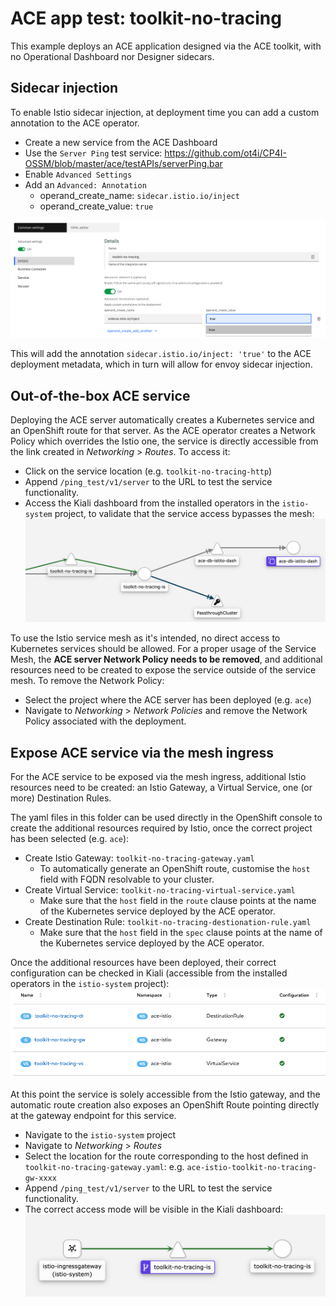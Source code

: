 # ACE app test: toolkit-no-tracing
This example deploys an ACE application designed via the ACE toolkit, with no Operational Dashboard nor Designer sidecars.

## Sidecar injection
To enable Istio sidecar injection, at deployment time you can add a custom annotation to the ACE operator.
- Create a new service from the ACE Dashboard
- Use the `Server Ping` test service: https://github.com/ot4i/CP4I-OSSM/blob/master/ace/testAPIs/serverPing.bar
- Enable `Advanced Settings`
- Add an `Advanced: Annotation`
  - operand_create_name: `sidecar.istio.io/inject`
  - operand_create_value: `true`


![toolkit-no-tracing-annotation](https://github.com/ot4i/CP4I-OSSM/blob/dev/images/toolkit-no-tracing-annotation.png)


This will add the annotation `sidecar.istio.io/inject: 'true'` to the ACE deployment metadata, which in turn will allow for envoy sidecar injection.

## Out-of-the-box ACE service
Deploying the ACE server automatically creates a Kubernetes service and an OpenShift route for that server. As the ACE operator creates a Network Policy which overrides the Istio one, the service is directly accessible from the link created in *Networking* > *Routes*. To access it:
- Click on the service location (e.g. `toolkit-no-tracing-http`)
- Append `/ping_test/v1/server` to the URL to test the service functionality.
- Access the Kiali dashboard from the installed operators in the `istio-system` project, to validate that the service access bypasses the mesh:
![toolkit-no-tracing-direct](https://github.com/ot4i/CP4I-OSSM/blob/dev/images/toolkit-no-tracing-direct.png)

To use the Istio service mesh as it's intended, no direct access to Kubernetes services should be allowed. For a proper usage of the Service Mesh, the **ACE server Network Policy needs to be removed**, and additional resources need to be created to expose the service outside of the service mesh. To remove the Network Policy:
- Select the project where the ACE server has been deployed (e.g. `ace`)
- Navigate to *Networking* > *Network Policies* and remove the Network Policy associated with the deployment.

## Expose ACE service via the mesh ingress
For the ACE service to be exposed via the mesh ingress, additional Istio resources need to be created: an Istio Gateway, a Virtual Service, one (or more) Destination Rules.

The yaml files in this folder can be used directly in the OpenShift console to create the additional resources required by Istio, once the correct project has been selected (e.g. `ace`):
- Create Istio Gateway: `toolkit-no-tracing-gateway.yaml`
  - To automatically generate an OpenShift route, customise the `host` field with FQDN resolvable to your cluster.
- Create Virtual Service: `toolkit-no-tracing-virtual-service.yaml`
  - Make sure that the `host` field in the `route` clause points at the name of the Kubernetes service deployed by the ACE operator.
- Create Destination Rule: `toolkit-no-tracing-destionation-rule.yaml`
  - Make sure that the `host` field in the `spec` clause points at the name of the Kubernetes service deployed by the ACE operator.

Once the additional resources have been deployed, their correct configuration can be checked in Kiali (accessible from the installed operators in the `istio-system` project):
![toolkit-no-tracing-kiali-config](https://github.com/ot4i/CP4I-OSSM/blob/dev/images/toolkit-no-tracing-kiali-config.png)

At this point the service is solely accessible from the Istio gateway, and the automatic route creation also exposes an OpenShift Route pointing directly at the gateway endpoint for this service.

- Navigate to the `istio-system` project
- Navigate to *Networking* > *Routes*
- Select the location for the route corresponding to the host defined in `toolkit-no-tracing-gateway.yaml`: e.g. `ace-istio-toolkit-no-tracing-gw-xxxx`
- Append `/ping_test/v1/server` to the URL to test the service functionality.
- The correct access mode will be visible in the Kiali dashboard:
![toolkit-no-tracing-kiali](https://github.com/ot4i/CP4I-OSSM/blob/dev/images/toolkit-no-tracing-kiali.png)
